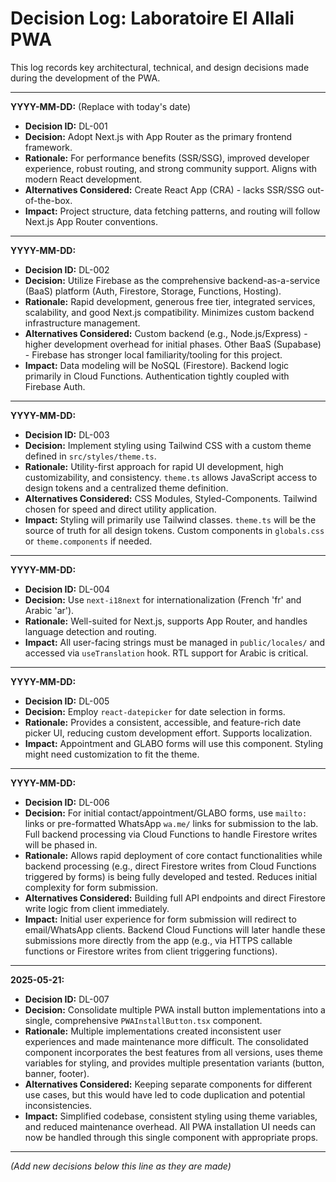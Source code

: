 # Decision Log: Laboratoire El Allali PWA

This log records key architectural, technical, and design decisions made during the development of the PWA.

---

**YYYY-MM-DD:** (Replace with today's date)

*   **Decision ID:** DL-001
*   **Decision:** Adopt Next.js with App Router as the primary frontend framework.
*   **Rationale:** For performance benefits (SSR/SSG), improved developer experience, robust routing, and strong community support. Aligns with modern React development.
*   **Alternatives Considered:** Create React App (CRA) - lacks SSR/SSG out-of-the-box.
*   **Impact:** Project structure, data fetching patterns, and routing will follow Next.js App Router conventions.

---

**YYYY-MM-DD:**

*   **Decision ID:** DL-002
*   **Decision:** Utilize Firebase as the comprehensive backend-as-a-service (BaaS) platform (Auth, Firestore, Storage, Functions, Hosting).
*   **Rationale:** Rapid development, generous free tier, integrated services, scalability, and good Next.js compatibility. Minimizes custom backend infrastructure management.
*   **Alternatives Considered:** Custom backend (e.g., Node.js/Express) - higher development overhead for initial phases. Other BaaS (Supabase) - Firebase has stronger local familiarity/tooling for this project.
*   **Impact:** Data modeling will be NoSQL (Firestore). Backend logic primarily in Cloud Functions. Authentication tightly coupled with Firebase Auth.

---

**YYYY-MM-DD:**

*   **Decision ID:** DL-003
*   **Decision:** Implement styling using Tailwind CSS with a custom theme defined in `src/styles/theme.ts`.
*   **Rationale:** Utility-first approach for rapid UI development, high customizability, and consistency. `theme.ts` allows JavaScript access to design tokens and a centralized theme definition.
*   **Alternatives Considered:** CSS Modules, Styled-Components. Tailwind chosen for speed and direct utility application.
*   **Impact:** Styling will primarily use Tailwind classes. `theme.ts` will be the source of truth for all design tokens. Custom components in `globals.css` or `theme.components` if needed.

---

**YYYY-MM-DD:**

*   **Decision ID:** DL-004
*   **Decision:** Use `next-i18next` for internationalization (French 'fr' and Arabic 'ar').
*   **Rationale:** Well-suited for Next.js, supports App Router, and handles language detection and routing.
*   **Impact:** All user-facing strings must be managed in `public/locales/` and accessed via `useTranslation` hook. RTL support for Arabic is critical.

---

**YYYY-MM-DD:**

*   **Decision ID:** DL-005
*   **Decision:** Employ `react-datepicker` for date selection in forms.
*   **Rationale:** Provides a consistent, accessible, and feature-rich date picker UI, reducing custom development effort. Supports localization.
*   **Impact:** Appointment and GLABO forms will use this component. Styling might need customization to fit the theme.

---

**YYYY-MM-DD:**

*   **Decision ID:** DL-006
*   **Decision:** For initial contact/appointment/GLABO forms, use `mailto:` links or pre-formatted WhatsApp `wa.me/` links for submission to the lab. Full backend processing via Cloud Functions to handle Firestore writes will be phased in.
*   **Rationale:** Allows rapid deployment of core contact functionalities while backend processing (e.g., direct Firestore writes from Cloud Functions triggered by forms) is being fully developed and tested. Reduces initial complexity for form submission.
*   **Alternatives Considered:** Building full API endpoints and direct Firestore write logic from client immediately.
*   **Impact:** Initial user experience for form submission will redirect to email/WhatsApp clients. Backend Cloud Functions will later handle these submissions more directly from the app (e.g., via HTTPS callable functions or Firestore writes from client triggering functions).

---

**2025-05-21:**

*   **Decision ID:** DL-007
*   **Decision:** Consolidate multiple PWA install button implementations into a single, comprehensive `PWAInstallButton.tsx` component.
*   **Rationale:** Multiple implementations created inconsistent user experiences and made maintenance more difficult. The consolidated component incorporates the best features from all versions, uses theme variables for styling, and provides multiple presentation variants (button, banner, footer).
*   **Alternatives Considered:** Keeping separate components for different use cases, but this would have led to code duplication and potential inconsistencies.
*   **Impact:** Simplified codebase, consistent styling using theme variables, and reduced maintenance overhead. All PWA installation UI needs can now be handled through this single component with appropriate props.

---
*(Add new decisions below this line as they are made)*